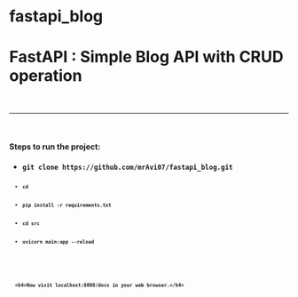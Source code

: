 # fastapi_blog
<h1>FastAPI : Simple Blog API with CRUD operation</h1>
<br>
<hr>

<br>
<h4>Steps to run the project: <h4>
  <ul>
    <li><code>git clone https://github.com/mrAvi07/fastapi_blog.git<code></li>
    <li><code>cd <project_name> </code></li>
    <li><code>pip install -r requirements.txt</code>  </li>
    <li><code>cd src</code></li>
    <li><code>uvicorn main:app --reload</code></li>
  </ul>
      
      
      <h4>Now visit localhost:8000/docs in your web browser.</h4>
